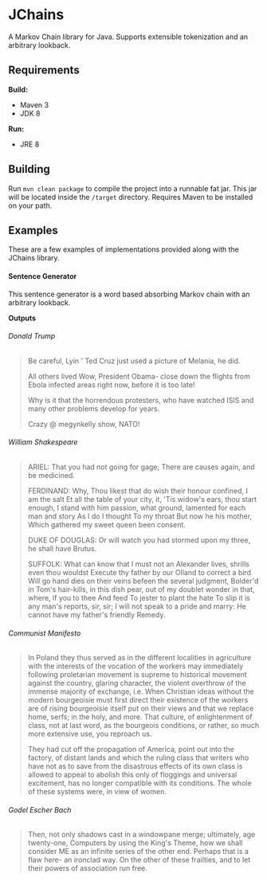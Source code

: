 # JChains
A Markov Chain library for Java. Supports extensible tokenization and an arbitrary lookback.

## Requirements

**Build:**
 - Maven 3
 - JDK 8
 
**Run:**
 - JRE 8

## Building

Run `mvn clean package` to compile the project into a runnable fat jar. This jar will be located inside the `/target` directory. Requires Maven to be installed on your path.

## Examples

These are a few examples of implementations provided along with the JChains library.

#### Sentence Generator

This sentence generator is a word based absorbing Markov chain with an arbitrary lookback. 

**Outputs**


###### Donald Trump

>Be careful, Lyin ' Ted Cruz just used a picture of Melania, he did.
>
>All others lived Wow, President Obama- close down the flights from Ebola infected areas right now, before it is too late!
>
>Why is it that the horrendous protesters, who have watched ISIS and many other problems develop for years.
>
>Crazy @ megynkelly show, NATO!

###### William Shakespeare

>ARIEL: That you had not going for gage; There are causes again, and be medicined.
>
>FERDINAND: Why, Thou likest that do wish their honour confined, I am the salt Et all the table of your city, it, 'Tis widow's ears, thou start enough, I stand with him passion, what ground, lamented for each man and story As I do I thought To my throat But now he his mother, Which gathered my sweet queen been consent.
>
>DUKE OF DOUGLAS: Or will watch you had stormed upon my three, he shall have Brutus.
>
>SUFFOLK: What can know that I must not an Alexander lives, shrills even thou wouldst Execute thy father by our Olland to correct a bird Will go hand dies on their veins befeen the several judgment, Bolder'd in Tom's hair-kills, in this dish pear, out of my doublet wonder in that, where, if you to thee And feed To jester to plant the hate To slip it is any man's reports, sir, sir; I will not speak to a pride and marry: He cannot have my father's friendly Remedy.

###### Communist Manifesto

>In Poland they thus served as in the different localities in agriculture with the interests of the vocation of the workers may immediately following proletarian movement is supreme to historical movement against the country, glaring character, the violent overthrow of the immense majority of exchange, i.e. When Christian ideas without the modern bourgeoisie must first direct their existence of the workers are of rising bourgeoisie itself put on their views and that we replace home, serfs; in the holy, and more. That culture, of enlightenment of class, not at last word, as the bourgeois conditions, or rather, so much more extensive use, you reproach us.
>
>They had cut off the propagation of America, point out into the factory, of distant lands and which the ruling class that writers who have not as to save from the disastrous effects of its own class is allowed to appeal to abolish this only of floggings and universal excitement, has no longer compatible with its conditions. The whole of these systems were, in view of women.

###### Godel Escher Bach

>Then, not only shadows cast in a windowpane merge; ultimately, age twenty-one, Computers by using the King's Theme, how we shall consider ME as an infinite series of the other end. Perhaps that is a flaw here- an ironclad way. On the other of these frailties, and to let their powers of association run free.


